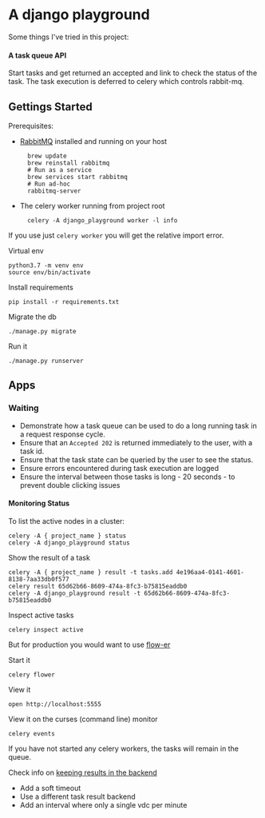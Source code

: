 # A django playground

Some things I've tried in this project:

#### A task queue API

Start tasks and get returned an accepted and link to check the status of the task.
The task execution is deferred to celery which controls rabbit-mq.

## Gettings Started

Prerequisites:

* [RabbitMQ](https://www.rabbitmq.com/download.html) installed and running on your host

        brew update
        brew reinstall rabbitmq
        # Run as a service
        brew services start rabbitmq
        # Run ad-hoc
        rabbitmq-server
    
* The celery worker running from project root

        celery -A django_playground worker -l info

If you use just `celery worker` you will get the relative import error.

Virtual env

    python3.7 -m venv env
    source env/bin/activate

Install requirements

    pip install -r requirements.txt

Migrate the db

    ./manage.py migrate

Run it

    ./manage.py runserver

## Apps

### Waiting

* Demonstrate how a task queue can be used to do a long running task in a request response cycle.
* Ensure that an `Accepted 202` is returned immediately to the user, with a task id.
* Ensure that the task state can be queried by the user to see the status.
* Ensure errors encountered during task execution are logged
* Ensure the interval between those tasks is long - 20 seconds - to prevent double clicking issues

#### Monitoring Status

To list the active nodes in a cluster:

    celery -A { project_name } status
    celery -A django_playground status

Show the result of a task

    celery -A { project_name } result -t tasks.add 4e196aa4-0141-4601-8138-7aa33db0f577
    celery result 65d62b66-8609-474a-8fc3-b75815eaddb0
    celery -A django_playground result -t 65d62b66-8609-474a-8fc3-b75815eaddb0

Inspect active tasks

    celery inspect active

But for production you would want to use [flow-er](http://docs.celeryproject.org/en/latest/userguide/monitoring.html#flower-real-time-celery-web-monitor)

Start it

    celery flower

View it

    open http://localhost:5555

View it on the curses (command line) monitor

    celery events

If you have not started any celery workers, the tasks will remain in the queue.

Check info on [keeping results in the backend](http://docs.celeryproject.org/en/latest/getting-started/first-steps-with-celery.html#keeping-results)

* Add a soft timeout
* Use a different task result backend
* Add an interval where only a single vdc per minute
